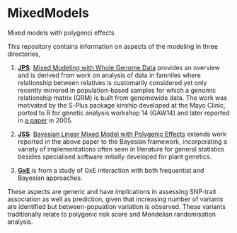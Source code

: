 # MixedModels

Mixed models with polygenci effects

This repository contains information on aspects of the modeling in three directories,

1. **[JPS](JPS)**. [Mixed Modeling with Whole Genome Data](JPS/jps.pdf)
provides an overview and is derived from work on analysis of data in famniles where relationship between
relatives is customarily considered yet only recently mirrored in population-based samples for which a
genomic relationship matrix (GRM) is built from genomewide data. The work was motivated by the S-Plus package
kinship developed at the Mayo Clinic, ported to R for genetic analysis workshop 14 (GAW14) and later reported
in [a paper](https://bmcgenet.biomedcentral.com/articles/10.1186/1471-2156-6-S1-S127) in 2005.

2. **[JSS](JSS)**. [Bayesian Linear Mixed Model with Polygenic Effects](JSS/paper.pdf)
extends work reported in the above paper to the Bayesian framework, incorporating a variety of implementations
often seen in literature for general statistics besides specialised software initially developed for plant genetics.

3. **[GxE](GxE)** is from a study of GxE interaction with both frequentist and Bayesian approaches.

These aspects are generic and have implications in assessing SNP-trait association as well as prediction, given
that increasing number of variants are identified but between-popuation variation is observed. These variants
traditionally relate to polygenic risk score and Mendelian randomisation analysis.
